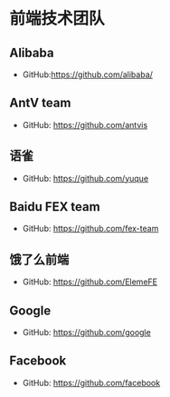 # 前端技术团队

## Alibaba
- GitHub:https://github.com/alibaba/

## AntV team
- GitHub: https://github.com/antvis

## 语雀 
- GitHub: https://github.com/yuque

## Baidu FEX team
- GitHub: https://github.com/fex-team


## 饿了么前端
- GitHub: https://github.com/ElemeFE


## Google
- GitHub: https://github.com/google

## Facebook
- GitHub: https://github.com/facebook
